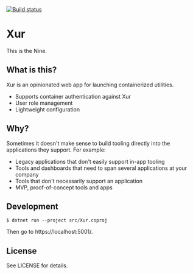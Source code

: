[![Build status](https://ci.appveyor.com/api/projects/status/8x5r18mcakthpwhs?svg=true)](https://ci.appveyor.com/project/bergren2/xur)

# Xur

This is the Nine.

## What is this?

Xur is an opinionated web app for launching containerized utilities.

- Supports container authentication against Xur
- User role management
- Lightweight configuration

## Why?

Sometimes it doesn't make sense to build tooling directly into the applications
they support. For example:

- Legacy applications that don't easily support in-app tooling
- Tools and dashboards that need to span several applications at your company
- Tools that don't necessarily support an application
- MVP, proof-of-concept tools and apps

## Development

    $ dotnet run --project src/Xur.csproj

Then go to https://localhost:5001/.

## License

See LICENSE for details.
